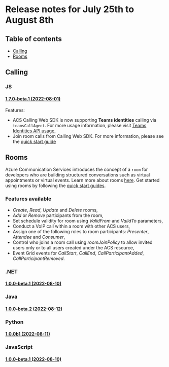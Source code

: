 # Release notes for July 25th to August 8th

## Table of contents

* [Calling](#calling)
* [Rooms](#rooms)

## Calling

### JS

#### [1.7.0-beta.1 (2022-08-01)](https://github.com/Azure/Communication/blob/master/releasenotes/acs-javascript-calling-library-release-notes.md#170-beta1-2022-08-01)

Features:

* ACS Calling Web SDK is now supporting **Teams identities** calling via `teamsCallAgent`. For more usage information, please visit [Teams Identities API usage.](https://docs.microsoft.com/azure/communication-services/how-tos/cte-calling-sdk/manage-calls)
* Join room calls from Calling Web SDK. For more information, please see the [quick start guide](https://docs.microsoft.com/azure/communication-services/quickstarts/rooms/join-rooms-call?pivots=platform-web)

## Rooms

Azure Communication Services introduces the concept of a `room` for developers who are building structured conversations such as virtual appointments or virtual events. Learn more about rooms [here](https://docs.microsoft.com/azure/communication-services/concepts/rooms/room-concept). Get started using rooms by following the [quick start guides](https://docs.microsoft.com/azure/communication-services/quickstarts/rooms/get-started-rooms).

### Features available

* *Create*, *Read*, *Update* and *Delete* rooms,
* *Add* or *Remove* participants from the room,
* Set schedule validity for room using *ValidFrom* and *ValidTo* parameters,
* Conduct a VoIP call within a room with other ACS users,
* Assign one of the following roles to room participants:  *Presenter*, *Attendee* and *Consumer*,
* Control who joins a room call using *roomJoinPolicy* to allow invited users only or to all users created under the ACS resource,
* Event Grid events for *CallStart*, *CallEnd*, *CallParticipantAdded*, *CallParticipantRemoved*.

### .NET

#### [1.0.0-beta.1 (2022-08-10)](https://www.nuget.org/packages/Azure.Communication.Rooms/1.0.0-beta.1)

### Java

#### [1.0.0-beta.2 (2022-08-12)](https://repo1.maven.org/maven2/com/azure/azure-communication-rooms/1.0.0-beta.2/)

### Python

#### [1.0.0b1 (2022-08-11)](https://pypi.org/project/azure-communication-rooms/1.0.0b1/)

### JavaScript

#### [1.0.0-beta.1 (2022-08-10)](https://www.npmjs.com/package/@azure/communication-rooms/v/1.0.0-beta.1)
